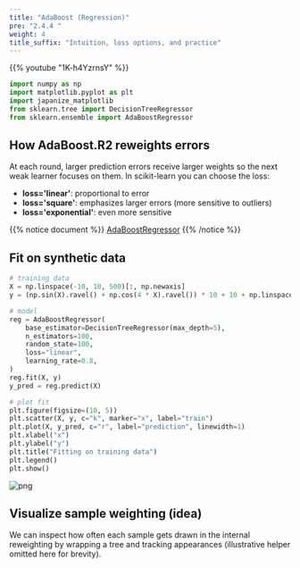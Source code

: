 ```yaml
---
title: "AdaBoost (Regression)"
pre: "2.4.4 "
weight: 4
title_suffix: "Intuition, loss options, and practice"
---
```


{{% youtube "1K-h4YzrnsY" %}}

```python
import numpy as np
import matplotlib.pyplot as plt
import japanize_matplotlib
from sklearn.tree import DecisionTreeRegressor
from sklearn.ensemble import AdaBoostRegressor
```

## How AdaBoost.R2 reweights errors
At each round, larger prediction errors receive larger weights so the next weak learner focuses on them. In scikit-learn you can choose the loss:

- <b>loss='linear'</b>: proportional to error
- <b>loss='square'</b>: emphasizes larger errors (more sensitive to outliers)
- <b>loss='exponential'</b>: even more sensitive

{{% notice document %}}
[AdaBoostRegressor](https://scikit-learn.org/stable/modules/generated/sklearn.ensemble.AdaBoostRegressor.html)
{{% /notice %}}

## Fit on synthetic data
```python
# training data
X = np.linspace(-10, 10, 500)[:, np.newaxis]
y = (np.sin(X).ravel() + np.cos(4 * X).ravel()) * 10 + 10 + np.linspace(-2, 2, 500)

# model
reg = AdaBoostRegressor(
    base_estimator=DecisionTreeRegressor(max_depth=5),
    n_estimators=100,
    random_state=100,
    loss="linear",
    learning_rate=0.8,
)
reg.fit(X, y)
y_pred = reg.predict(X)

# plot fit
plt.figure(figsize=(10, 5))
plt.scatter(X, y, c="k", marker="x", label="train")
plt.plot(X, y_pred, c="r", label="prediction", linewidth=1)
plt.xlabel("x")
plt.ylabel("y")
plt.title("Fitting on training data")
plt.legend()
plt.show()
```

![png](/images/basic/ensemble/Adaboost_Regression_files/Adaboost_Regression_6_0.png)

## Visualize sample weighting (idea)
We can inspect how often each sample gets drawn in the internal reweighting by wrapping a tree and tracking appearances (illustrative helper omitted here for brevity).

